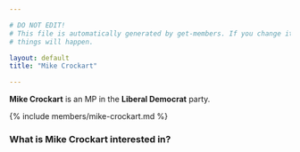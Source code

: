 ```yaml
---

# DO NOT EDIT!
# This file is automatically generated by get-members. If you change it, bad
# things will happen.

layout: default
title: "Mike Crockart"

---
```


**Mike Crockart** is an MP in the **Liberal Democrat** party.

{% include members/mike-crockart.md %}

### What is Mike Crockart interested in?


